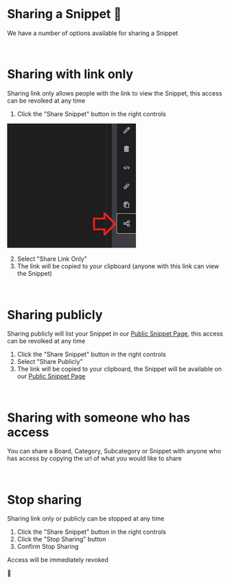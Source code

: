 # Sharing a Snippet 🤝

We have a number of options available for sharing a Snippet

</br>

# Sharing with link only

Sharing link only allows people with the link to view the Snippet, this access can be revolked at any time

1. Click the "Share Snippet" button in the right controls

<img src="https://github.com/OliBlade/3Cols/blob/master/DocImages/ShareSnippetButton.png?raw=true" 
alt="Share Snippet Button Image" width="300" />

2. Select "Share Link Only"
3. The link will be copied to your clipboard (anyone with this link can view the Snippet)

</br>

# Sharing publicly

Sharing publicly will list your Snippet in our [Public Snippet Page](https://3cols.com/public), this access can be revolked at any time

1. Click the "Share Snippet" button in the right controls
2. Select "Share Publicly"
3. The link will be copied to your clipboard, the Snippet will be available on our [Public Snippet Page](https://3cols.com/public) 

</br>

# Sharing with someone who has access

You can share a Board, Category, Subcategory or Snippet with anyone who has access by copying the url of what you would like to share

</br>

# Stop sharing 

Sharing link only or publicly can be stopped at any time

1. Click the "Share Snippet" button in the right controls
2. Click the "Stop Sharing" button
3. Confirm Stop Sharing 

Access will be immediately revoked

🎉

